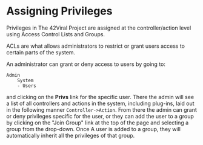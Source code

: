 # Assigning Privileges

Privileges in The 42Viral Project are assigned at the controller/action level using Access Control Lists and Groups.

ACLs are what allows administrators to restrict or grant users access to certain parts of the system.

An administrator can grant or deny access to users by going to:

    Admin
        System
        - Users

and clicking on the **Privs** link for the specific user. There the admin will see a list of all controllers and actions
in the system, including plug-ins, laid out in the following manner `Controller->Action`. From there the admin can
grant or deny privileges specific for the user, or they can add the user to a group by clicking on the "Join Group" link
at the top of the page and selecting a group from the drop-down. Once A user is added to a group, they will
automatically inherit all the privileges of that group.